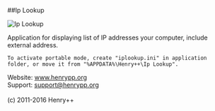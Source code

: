 ##Ip Lookup

![Ip Lookup](http://www.henrypp.org/images/iplookup.jpg)

Application for displaying list of IP addresses your computer, include external address.

```
To activate portable mode, create "iplookup.ini" in application folder, or move it from "%APPDATA%\Henry++\Ip Lookup".
```

Website: www.henrypp.org<br />
Support: support@henrypp.org<br />
<br />
(c) 2011-2016 Henry++
